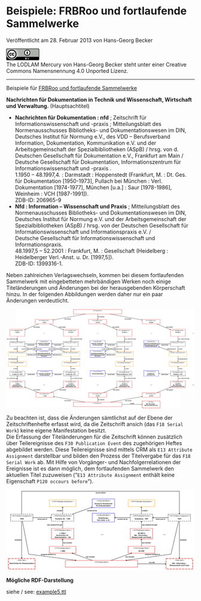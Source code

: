 # Beispiele: FRBRoo und fortlaufende Sammelwerke

Veröffentlicht am 28. Februar 2013 von Hans-Georg Becker	

![The LODLAM Mercury von Hans-Georg Becker steht unter einer Creative Commons Namensnennung 4.0 Unported Lizenz.](../../../cc_by_88x31.png)\
The LODLAM Mercury von Hans-Georg Becker steht unter einer Creative Commons Namensnennung 4.0 Unported Lizenz.

***

Beispiele für [FRBRoo und fortlaufende Sammelwerke](../28/frbroo-und-fortlaufende-sammelwerke.md)

**Nachrichten für Dokumentation in Technik und Wissenschaft, Wirtschaft und Verwaltung.** (Hauptsachtitel)

* **Nachrichten für Dokumentation : nfd** ; Zeitschrift für Informationswissenschaft und -praxis ; Mitteilungsblatt des Normenausschusses Bibliotheks- und Dokumentationswesen im DIN, Deutsches Institut für Normung e.V., des VDD – Berufsverband Information, Dokumentation, Kommunikation e.V. und der Arbeitsgemeinschaft der Spezialbibliotheken (ASpB) / hrsg. von d. Deutschen Gesellschaft für Dokumentation e.V., Frankfurt am Main / Deutsche Gesellschaft für Dokumentation, Informationszentrum für Informationswissenschaft und -praxis .\
    1.1950 – 48.1997,4. : Darmstadt : Hoppenstedt (Frankfurt, M. : Dt. Ges. für Dokumentation [1950-1973], Pullach bei München : Verl. Dokumentation [1974-1977], München [u.a.] : Saur [1978-1986], Weinheim : VCH [1987-1991]).\
    ZDB-ID: 206965-9
* **Nfd : Information – Wissenschaft und Praxis** ; Mitteilungsblatt des Normenausschusses Bibliotheks- und Dokumentationswesen im DIN, Deutsches Institut für Normung e.V. und der Arbeitsgemeinschaft der Spezialbibliotheken (ASpB) / hrsg. von der Deutschen Gesellschaft für Informationswissenschaft und Informationspraxis e.V. /\
    Deutsche Gesellschaft für Informationswissenschaft und Informationspraxis.\
    48.1997,5 – 52.2001 : Frankfurt, M. : Gesellschaft (Heidelberg : Heidelberger Verl.-Anst. u. Dr. [1997,5]).\
    ZDB-ID: 1399316-1.

Neben zahlreichen Verlagswechseln, kommen bei diesem fortlaufenden Sammelwerk mit eingebetteten mehrbändigen Werken noch einige Titeländerungen und Änderungen bei der herausgebenden Körperschaft hinzu. In der folgenden Abbildungen werden daher nur ein paar Änderungen verdeutlicht.

[![Beispiel Serial Work für eine Zeitschrift](./Beispiel_Serial_Work_Zeitschrift1.jpg)](Beispiel_Serial_Work_Zeitschrift1.jpg)

Zu beachten ist, dass die Änderungen sämtlichst auf der Ebene der Zeitschriftenhefte erfasst wird, da die Zeitschrift ansich (das `F18 Serial Work`) keine eigene Manifestation besitzt.\
Die Erfassung der Titeländerungen für die Zeitschrift können zusätzlich über Teilereignisse des `F30 Publication Event` des zugehörigen Heftes abgebildet werden. Diese Teilereignisse sind mittels CRM als `E13 Attribute Assignment` darstellbar und bilden den Prozess der Titelvergabe für das `F18 Serial Work` ab. Mit Hilfe von Vorgänger- und Nachfolgerrelationen der Ereignisse ist es dann möglich, dem fortlaufenden Sammelwerk den aktuellen Titel zuzuweisen (“`E13 Attribute Assignment` enthält keine Eigenschaft `P120 occours before`“).

[![Beispiel Serial Work Zeitschrift Titeländerung](Beispiel_Serial_Work_Zeitschrift_Titelaenderung.jpg)](Beispiel_Serial_Work_Zeitschrift_Titelaenderung.jpg)

**Mögliche RDF-Darstellung**

siehe / see: [example5.ttl](https://github.com/hagbeck/liblab/blob/master/data/examples/example5.ttl)
